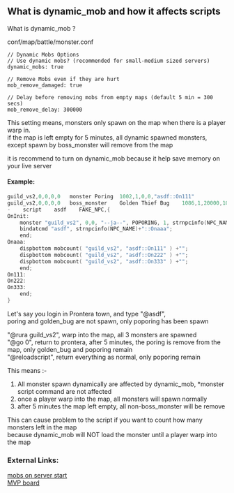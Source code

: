 ## What is dynamic_mob and how it affects scripts

What is dynamic_mob ?

conf/map/battle/monster.conf
```
// Dynamic Mobs Options
// Use dynamic mobs? (recommended for small-medium sized servers)
dynamic_mobs: true

// Remove Mobs even if they are hurt
mob_remove_damaged: true

// Delay before removing mobs from empty maps (default 5 min = 300 secs)
mob_remove_delay: 300000
```
This setting means, monsters only spawn on the map when there is a player warp in.  
if the map is left empty for 5 minutes, all dynamic spawned monsters,  
except spawn by boss_monster will remove from the map

it is recommend to turn on dynamic_mob because it help save memory on your live server

#### Example:
```c
guild_vs2,0,0,0,0	monster	Poring	1002,1,0,0,"asdf::On111"
guild_vs2,0,0,0,0	boss_monster	Golden Thief Bug	1086,1,20000,10000,"asdf::On222"
-    script    asdf    FAKE_NPC,{
OnInit:
	monster "guild_vs2", 0,0, "--ja--", POPORING, 1, strnpcinfo(NPC_NAME)+"::On333";
	bindatcmd "asdf", strnpcinfo(NPC_NAME)+"::Onaaa";
	end;
Onaaa:
	dispbottom mobcount( "guild_vs2", "asdf::On111" ) +"";
	dispbottom mobcount( "guild_vs2", "asdf::On222" ) +"";
	dispbottom mobcount( "guild_vs2", "asdf::On333" ) +"";
	end;
On111:
On222:
On333:
	end;
}
```
Let's say you login in Prontera town, and type "@asdf",  
poring and golden_bug are not spawn, only poporing has been spawn

"@rura guild_vs2", warp into the map, all 3 monsters are spawned  
"@go 0", return to prontera, after 5 minutes, the poring is remove from the map, only golden_bug and poporing remain  
"@reloadscript", return everything as normal, only poporing remain

This means :-
1. All monster spawn dynamically are affected by dynamic_mob, *monster script command are not affected
2. once a player warp into the map, all monsters will spawn normally
3. after 5 minutes the map left empty, all non-boss_monster will be remove

This can cause problem to the script if you want to count how many monsters left in the map  
because dynamic_mob will NOT load the monster until a player warp into the map


### External Links:
[mobs on server start](https://rathena.org/board/topic/118033-mobs-on-server-start/#comment-356654)  
[MVP board](https://rathena.org/board/topic/102715-mvp-board/?do=findComment&comment=357487)
